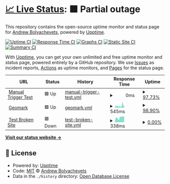 # [📈 Live Status](https://bolyachevets.github.io/upptime): <!--live status--> **🟧 Partial outage**

This repository contains the open-source uptime monitor and status page for [Andrew Bolyachevets](https://bolyachevets.github.io/upptime), powered by [Upptime](https://github.com/upptime/upptime).

[![Uptime CI](https://github.com/bolyachevets/upptime/workflows/Uptime%20CI/badge.svg)](https://github.com/bolyachevets/upptime/actions?query=workflow%3A%22Uptime+CI%22)
[![Response Time CI](https://github.com/bolyachevets/upptime/workflows/Response%20Time%20CI/badge.svg)](https://github.com/bolyachevets/upptime/actions?query=workflow%3A%22Response+Time+CI%22)
[![Graphs CI](https://github.com/bolyachevets/upptime/workflows/Graphs%20CI/badge.svg)](https://github.com/bolyachevets/upptime/actions?query=workflow%3A%22Graphs+CI%22)
[![Static Site CI](https://github.com/bolyachevets/upptime/workflows/Static%20Site%20CI/badge.svg)](https://github.com/bolyachevets/upptime/actions?query=workflow%3A%22Static+Site+CI%22)
[![Summary CI](https://github.com/bolyachevets/upptime/workflows/Summary%20CI/badge.svg)](https://github.com/bolyachevets/upptime/actions?query=workflow%3A%22Summary+CI%22)

With [Upptime](https://upptime.js.org), you can get your own unlimited and free uptime monitor and status page, powered entirely by a GitHub repository. We use [Issues](https://github.com/bolyachevets/upptime/issues) as incident reports, [Actions](https://github.com/bolyachevets/upptime/actions) as uptime monitors, and [Pages](https://bolyachevets.github.io/upptime) for the status page.

<!--start: status pages-->
<!-- This summary is generated by Upptime (https://github.com/upptime/upptime) -->
<!-- Do not edit this manually, your changes will be overwritten -->
<!-- prettier-ignore -->
| URL | Status | History | Response Time | Uptime |
| --- | ------ | ------- | ------------- | ------ |
| <img alt="" src="https://icons.duckduckgo.com/ip3/null.ico" height="13"> [Manual Trigger Test](none) | 🟩 Up | [manual-trigger-test.yml](https://github.com/bolyachevets/upptime/commits/HEAD/history/manual-trigger-test.yml) | <details><summary><img alt="Response time graph" src="./graphs/manual-trigger-test/response-time-week.png" height="20"> 0ms</summary><br><a href="https://bolyachevets.github.io/upptime/history/manual-trigger-test"><img alt="Response time 0" src="https://img.shields.io/endpoint?url=https%3A%2F%2Fraw.githubusercontent.com%2Fbolyachevets%2Fupptime%2FHEAD%2Fapi%2Fmanual-trigger-test%2Fresponse-time.json"></a><br><a href="https://bolyachevets.github.io/upptime/history/manual-trigger-test"><img alt="24-hour response time 0" src="https://img.shields.io/endpoint?url=https%3A%2F%2Fraw.githubusercontent.com%2Fbolyachevets%2Fupptime%2FHEAD%2Fapi%2Fmanual-trigger-test%2Fresponse-time-day.json"></a><br><a href="https://bolyachevets.github.io/upptime/history/manual-trigger-test"><img alt="7-day response time 0" src="https://img.shields.io/endpoint?url=https%3A%2F%2Fraw.githubusercontent.com%2Fbolyachevets%2Fupptime%2FHEAD%2Fapi%2Fmanual-trigger-test%2Fresponse-time-week.json"></a><br><a href="https://bolyachevets.github.io/upptime/history/manual-trigger-test"><img alt="30-day response time 0" src="https://img.shields.io/endpoint?url=https%3A%2F%2Fraw.githubusercontent.com%2Fbolyachevets%2Fupptime%2FHEAD%2Fapi%2Fmanual-trigger-test%2Fresponse-time-month.json"></a><br><a href="https://bolyachevets.github.io/upptime/history/manual-trigger-test"><img alt="1-year response time 0" src="https://img.shields.io/endpoint?url=https%3A%2F%2Fraw.githubusercontent.com%2Fbolyachevets%2Fupptime%2FHEAD%2Fapi%2Fmanual-trigger-test%2Fresponse-time-year.json"></a></details> | <details><summary><a href="https://bolyachevets.github.io/upptime/history/manual-trigger-test">97.73%</a></summary><a href="https://bolyachevets.github.io/upptime/history/manual-trigger-test"><img alt="All-time uptime 98.03%" src="https://img.shields.io/endpoint?url=https%3A%2F%2Fraw.githubusercontent.com%2Fbolyachevets%2Fupptime%2FHEAD%2Fapi%2Fmanual-trigger-test%2Fuptime.json"></a><br><a href="https://bolyachevets.github.io/upptime/history/manual-trigger-test"><img alt="24-hour uptime 100.00%" src="https://img.shields.io/endpoint?url=https%3A%2F%2Fraw.githubusercontent.com%2Fbolyachevets%2Fupptime%2FHEAD%2Fapi%2Fmanual-trigger-test%2Fuptime-day.json"></a><br><a href="https://bolyachevets.github.io/upptime/history/manual-trigger-test"><img alt="7-day uptime 97.73%" src="https://img.shields.io/endpoint?url=https%3A%2F%2Fraw.githubusercontent.com%2Fbolyachevets%2Fupptime%2FHEAD%2Fapi%2Fmanual-trigger-test%2Fuptime-week.json"></a><br><a href="https://bolyachevets.github.io/upptime/history/manual-trigger-test"><img alt="30-day uptime 98.03%" src="https://img.shields.io/endpoint?url=https%3A%2F%2Fraw.githubusercontent.com%2Fbolyachevets%2Fupptime%2FHEAD%2Fapi%2Fmanual-trigger-test%2Fuptime-month.json"></a><br><a href="https://bolyachevets.github.io/upptime/history/manual-trigger-test"><img alt="1-year uptime 98.03%" src="https://img.shields.io/endpoint?url=https%3A%2F%2Fraw.githubusercontent.com%2Fbolyachevets%2Fupptime%2FHEAD%2Fapi%2Fmanual-trigger-test%2Fuptime-year.json"></a></details>
| <img alt="" src="https://icons.duckduckgo.com/ip3/apps.gov.bc.ca.ico" height="13"> [Geomark](https://apps.gov.bc.ca/pub/geomark/overview) | 🟩 Up | [geomark.yml](https://github.com/bolyachevets/upptime/commits/HEAD/history/geomark.yml) | <details><summary><img alt="Response time graph" src="./graphs/geomark/response-time-week.png" height="20"> 545ms</summary><br><a href="https://bolyachevets.github.io/upptime/history/geomark"><img alt="Response time 725" src="https://img.shields.io/endpoint?url=https%3A%2F%2Fraw.githubusercontent.com%2Fbolyachevets%2Fupptime%2FHEAD%2Fapi%2Fgeomark%2Fresponse-time.json"></a><br><a href="https://bolyachevets.github.io/upptime/history/geomark"><img alt="24-hour response time 495" src="https://img.shields.io/endpoint?url=https%3A%2F%2Fraw.githubusercontent.com%2Fbolyachevets%2Fupptime%2FHEAD%2Fapi%2Fgeomark%2Fresponse-time-day.json"></a><br><a href="https://bolyachevets.github.io/upptime/history/geomark"><img alt="7-day response time 545" src="https://img.shields.io/endpoint?url=https%3A%2F%2Fraw.githubusercontent.com%2Fbolyachevets%2Fupptime%2FHEAD%2Fapi%2Fgeomark%2Fresponse-time-week.json"></a><br><a href="https://bolyachevets.github.io/upptime/history/geomark"><img alt="30-day response time 725" src="https://img.shields.io/endpoint?url=https%3A%2F%2Fraw.githubusercontent.com%2Fbolyachevets%2Fupptime%2FHEAD%2Fapi%2Fgeomark%2Fresponse-time-month.json"></a><br><a href="https://bolyachevets.github.io/upptime/history/geomark"><img alt="1-year response time 725" src="https://img.shields.io/endpoint?url=https%3A%2F%2Fraw.githubusercontent.com%2Fbolyachevets%2Fupptime%2FHEAD%2Fapi%2Fgeomark%2Fresponse-time-year.json"></a></details> | <details><summary><a href="https://bolyachevets.github.io/upptime/history/geomark">98.90%</a></summary><a href="https://bolyachevets.github.io/upptime/history/geomark"><img alt="All-time uptime 99.45%" src="https://img.shields.io/endpoint?url=https%3A%2F%2Fraw.githubusercontent.com%2Fbolyachevets%2Fupptime%2FHEAD%2Fapi%2Fgeomark%2Fuptime.json"></a><br><a href="https://bolyachevets.github.io/upptime/history/geomark"><img alt="24-hour uptime 100.00%" src="https://img.shields.io/endpoint?url=https%3A%2F%2Fraw.githubusercontent.com%2Fbolyachevets%2Fupptime%2FHEAD%2Fapi%2Fgeomark%2Fuptime-day.json"></a><br><a href="https://bolyachevets.github.io/upptime/history/geomark"><img alt="7-day uptime 98.90%" src="https://img.shields.io/endpoint?url=https%3A%2F%2Fraw.githubusercontent.com%2Fbolyachevets%2Fupptime%2FHEAD%2Fapi%2Fgeomark%2Fuptime-week.json"></a><br><a href="https://bolyachevets.github.io/upptime/history/geomark"><img alt="30-day uptime 99.45%" src="https://img.shields.io/endpoint?url=https%3A%2F%2Fraw.githubusercontent.com%2Fbolyachevets%2Fupptime%2FHEAD%2Fapi%2Fgeomark%2Fuptime-month.json"></a><br><a href="https://bolyachevets.github.io/upptime/history/geomark"><img alt="1-year uptime 99.45%" src="https://img.shields.io/endpoint?url=https%3A%2F%2Fraw.githubusercontent.com%2Fbolyachevets%2Fupptime%2FHEAD%2Fapi%2Fgeomark%2Fuptime-year.json"></a></details>
| <img alt="" src="https://icons.duckduckgo.com/ip3/hello-world-nginx-fe64f4-dev.apps.silver.devops.gov.bc.ca.ico" height="13"> [Test Broken Site](https://hello-world-nginx-fe64f4-dev.apps.silver.devops.gov.bc.ca) | 🟥 Down | [test-broken-site.yml](https://github.com/bolyachevets/upptime/commits/HEAD/history/test-broken-site.yml) | <details><summary><img alt="Response time graph" src="./graphs/test-broken-site/response-time-week.png" height="20"> 338ms</summary><br><a href="https://bolyachevets.github.io/upptime/history/test-broken-site"><img alt="Response time 532" src="https://img.shields.io/endpoint?url=https%3A%2F%2Fraw.githubusercontent.com%2Fbolyachevets%2Fupptime%2FHEAD%2Fapi%2Ftest-broken-site%2Fresponse-time.json"></a><br><a href="https://bolyachevets.github.io/upptime/history/test-broken-site"><img alt="24-hour response time 392" src="https://img.shields.io/endpoint?url=https%3A%2F%2Fraw.githubusercontent.com%2Fbolyachevets%2Fupptime%2FHEAD%2Fapi%2Ftest-broken-site%2Fresponse-time-day.json"></a><br><a href="https://bolyachevets.github.io/upptime/history/test-broken-site"><img alt="7-day response time 338" src="https://img.shields.io/endpoint?url=https%3A%2F%2Fraw.githubusercontent.com%2Fbolyachevets%2Fupptime%2FHEAD%2Fapi%2Ftest-broken-site%2Fresponse-time-week.json"></a><br><a href="https://bolyachevets.github.io/upptime/history/test-broken-site"><img alt="30-day response time 532" src="https://img.shields.io/endpoint?url=https%3A%2F%2Fraw.githubusercontent.com%2Fbolyachevets%2Fupptime%2FHEAD%2Fapi%2Ftest-broken-site%2Fresponse-time-month.json"></a><br><a href="https://bolyachevets.github.io/upptime/history/test-broken-site"><img alt="1-year response time 532" src="https://img.shields.io/endpoint?url=https%3A%2F%2Fraw.githubusercontent.com%2Fbolyachevets%2Fupptime%2FHEAD%2Fapi%2Ftest-broken-site%2Fresponse-time-year.json"></a></details> | <details><summary><a href="https://bolyachevets.github.io/upptime/history/test-broken-site">0.00%</a></summary><a href="https://bolyachevets.github.io/upptime/history/test-broken-site"><img alt="All-time uptime 97.23%" src="https://img.shields.io/endpoint?url=https%3A%2F%2Fraw.githubusercontent.com%2Fbolyachevets%2Fupptime%2FHEAD%2Fapi%2Ftest-broken-site%2Fuptime.json"></a><br><a href="https://bolyachevets.github.io/upptime/history/test-broken-site"><img alt="24-hour uptime 0.00%" src="https://img.shields.io/endpoint?url=https%3A%2F%2Fraw.githubusercontent.com%2Fbolyachevets%2Fupptime%2FHEAD%2Fapi%2Ftest-broken-site%2Fuptime-day.json"></a><br><a href="https://bolyachevets.github.io/upptime/history/test-broken-site"><img alt="7-day uptime 0.00%" src="https://img.shields.io/endpoint?url=https%3A%2F%2Fraw.githubusercontent.com%2Fbolyachevets%2Fupptime%2FHEAD%2Fapi%2Ftest-broken-site%2Fuptime-week.json"></a><br><a href="https://bolyachevets.github.io/upptime/history/test-broken-site"><img alt="30-day uptime 50.51%" src="https://img.shields.io/endpoint?url=https%3A%2F%2Fraw.githubusercontent.com%2Fbolyachevets%2Fupptime%2FHEAD%2Fapi%2Ftest-broken-site%2Fuptime-month.json"></a><br><a href="https://bolyachevets.github.io/upptime/history/test-broken-site"><img alt="1-year uptime 95.88%" src="https://img.shields.io/endpoint?url=https%3A%2F%2Fraw.githubusercontent.com%2Fbolyachevets%2Fupptime%2FHEAD%2Fapi%2Ftest-broken-site%2Fuptime-year.json"></a></details>

<!--end: status pages-->

[**Visit our status website →**](https://bolyachevets.github.io/upptime)

## 📄 License

- Powered by: [Upptime](https://github.com/upptime/upptime)
- Code: [MIT](./LICENSE) © [Andrew Bolyachevets](https://bolyachevets.github.io/upptime)
- Data in the `./history` directory: [Open Database License](https://opendatacommons.org/licenses/odbl/1-0/)
